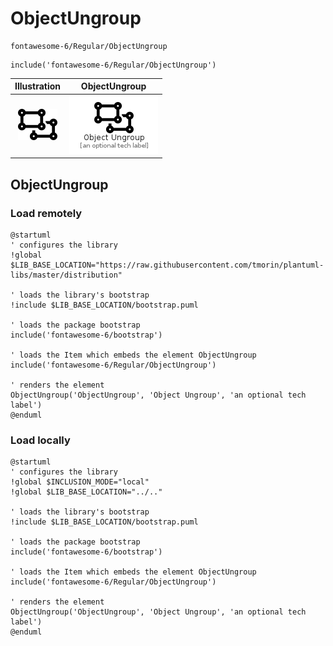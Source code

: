 # ObjectUngroup


```text
fontawesome-6/Regular/ObjectUngroup
```

```text
include('fontawesome-6/Regular/ObjectUngroup')
```



| Illustration | ObjectUngroup |
| :---: | :---: |
| ![illustration for Illustration](../../fontawesome-6/Regular/ObjectUngroup.png) | ![illustration for ObjectUngroup](../../fontawesome-6/Regular/ObjectUngroup.Local.png) |




## ObjectUngroup

### Load remotely
```plantuml
@startuml
' configures the library
!global $LIB_BASE_LOCATION="https://raw.githubusercontent.com/tmorin/plantuml-libs/master/distribution"

' loads the library's bootstrap
!include $LIB_BASE_LOCATION/bootstrap.puml

' loads the package bootstrap
include('fontawesome-6/bootstrap')

' loads the Item which embeds the element ObjectUngroup
include('fontawesome-6/Regular/ObjectUngroup')

' renders the element
ObjectUngroup('ObjectUngroup', 'Object Ungroup', 'an optional tech label')
@enduml
```

### Load locally
```plantuml
@startuml
' configures the library
!global $INCLUSION_MODE="local"
!global $LIB_BASE_LOCATION="../.."

' loads the library's bootstrap
!include $LIB_BASE_LOCATION/bootstrap.puml

' loads the package bootstrap
include('fontawesome-6/bootstrap')

' loads the Item which embeds the element ObjectUngroup
include('fontawesome-6/Regular/ObjectUngroup')

' renders the element
ObjectUngroup('ObjectUngroup', 'Object Ungroup', 'an optional tech label')
@enduml
```

